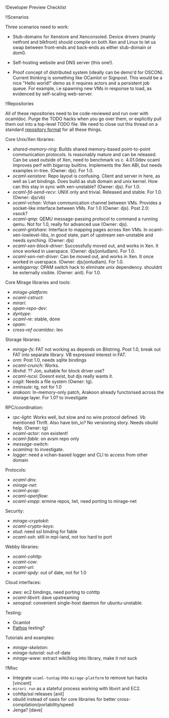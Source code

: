 !Developer Preview Checklist

!!Scenarios

Three scenarios need to work:

* Stub-domains for Xenstore and Xenconsoled. Device drivers (mainly netfront and blkfront) should compile on both Xen and Linux to let us swap between front-ends and back-ends as either stub-domain or dom0.

* Self-hosting website and DNS server (this one!).

* Proof concept of distributed system (ideally can be demo'd for OSCON). Current thinking is something like OCamlot or Signpost. This would be a nice "Hello world!" demo as it requires actors and a persistent job queue. For example, i.e spawning new VMs in response to load, as evidenced by self-scaling web-server.

!!Repositories

All of these repositories need to be code-reviewed and run over with ocamldoc.  Purge the TODO hacks when you go over them, or explicitly pull them out into a top-level TODO file.
We need to close out this thread on a standard [repository format](https://lists.cam.ac.uk/pipermail/cl-mirage/2013-March/msg00099.html) for all these things.

Core Unix/Xen libraries:
* *shared-memory-ring*: Builds shared memory-based point-to-point communication protocols. Is reasonably mature and can be released. Can be used outside of Xen, need to benchmark vs c. 4.01.0dev ocaml improves perf with bigarray builtins. Implements the Xen ABI, but needs examples in-tree. (Owner: djs). For 1.0.
* *ocaml-xenstore*: Repo layout is confusing. Client and server in here, as well as Lwt bindings. Does build as stub domain and unix kernel. How can this stay in sync with xen-unstable? (Owner: djs). For 1.0.
* *ocaml-fd-send-recv*: UNIX only and trivial. Released and stable. For 1.0. (Owner: djs/vb)
* *ocaml-vchan*: Vchan communication channel between VMs.  Provides a socket-like interface between VMs.  For 1.0 (Owner: djs).  Post 2.0: vsock?
* *ocaml-qmp*: QEMU message-passing protocol to command a running qemu. Not for 1.0, really for advanced use (Owner: djs).
* *ocaml-gntshare*: Interface to mapping pages across Xen VMs. In ocaml-xen-lowlevel-libs, in good state, part of upstream xen-unstable and needs synching. (Owner: djs)
* *ocaml-xen-block-driver*: Successfully moved out, and works in Xen. It once worked in userspace. (Owner: djs/jonludlam). For 1.0.
* *ocaml-xen-net-driver*: Can be moved out, and works in Xen. It once worked in userspace. (Owner: djs/jonludlam). For 1.0.
* *xenbigarray*: OPAM switch hack to eliminate unix dependency. shouldnt be externally visible. (Owner: anil). For 1.0.

Core Mirage libraries and tools:
* *mirage-platform*:
* *ocaml-cstruct*:
* *mirari*:
* *opam-repo-dev*:
* *dyntype*:
* *ocaml-re*: stable, done
* *opam*: 
* *cross-ref ocamldoc*: leo

Storage libraries:
* *mirage-fs*: FAT not working as depends on Bitstring. Post 1.0, break out FAT into separate library. VB expressed interest in FAT.
* *orm*: Post 1.0, needs sqlite bindings
* *ocaml-crunch*: Works.
* *libvhd*: ?? Jon, suitable for block driver use?
* *ocaml-iscsi*: Doesnt exist, but djs really wants it.
* *cagit*: Needs a file system (Owner: tg).
* *irminsule*: tg, not for 1.0
* *arakoon*: In-memory-only patch, Arakoon already functorised across the storage layer. For 1.0? to investigate

RPC/coordination:
* *rpc-light*: Works well, but slow and no wire protocol defined. Vb mentioned Thrift. Also have bin_io? No versioning story. Needs obuild help. (Owner: tg)
* *ocaml-actor*: non existent!
* *ocaml-fable*: on avsm repo only 
* *message-switch*: 
* *ocamlmq*: to investigate.
* *logger*: need a vchan-based logger and CLI to access from other domain

Protocols:
* *ocaml-dns*:
* *mirage-net*:
* *ocaml-pcap*:
* *ocaml-openflow*:
* *ocaml-xmpp*: ermine repos, lwt, need porting to mirage-net

Security:
* *mirage-cryptokit*:
* *ocaml-crypto-keys*:
* *stud*: need ssl binding for fable
* *ocaml-ssh*: still in mpl-land, not too hard to port

Webby libraries:
* *ocaml-cohttp*: 
* *ocaml-cow*:
* *ocaml-uri*:
* *ocaml-spdy*: out of date, not for 1.0

Cloud interfaces:
* *aws*: ec2 bindings, need porting to cohttp
* *ocaml-libvirt*: dave upstreaming
* *xenopsd*: convenient single-host daemon for ubuntu-unstable.


Testing:
* Ocamlot
* [Pathos](https://lists.cam.ac.uk/pipermail/cl-mirage/2013-February/msg00042.html) testing?

Tutorials and examples:
* *mirage-skeleton*:
* *mirage-tutorial*: out-of-date
* *mirage-www*: extract wiki/blog into library, make it not suck

!!Misc

* Integrate `ocaml-tuntap` into `mirage-platform` to remove tun hacks [vincent]
* `mirari run` as a stateful process working with libvirt and EC2.
* cohttp/ssl releases [anil]
* obuild instead of oasis for core libraries for better cross-compilation/portability/speed
* Jenga? [dave]


